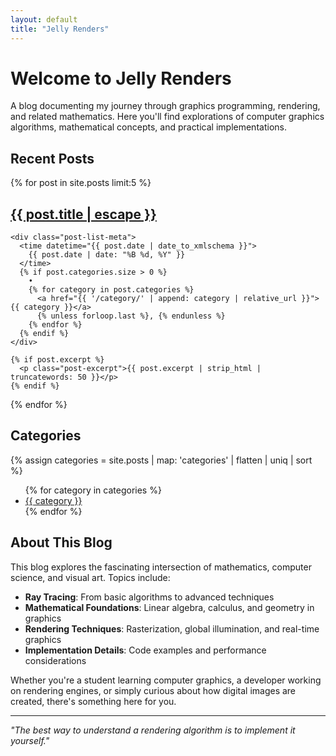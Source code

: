 ```yaml
---
layout: default
title: "Jelly Renders"
---
```


# Welcome to Jelly Renders

A blog documenting my journey through graphics programming, rendering, and related mathematics. Here you'll find explorations of computer graphics algorithms, mathematical concepts, and practical implementations.

## Recent Posts

{% for post in site.posts limit:5 %}
  <article class="post-list-item">
    <h2 class="post-list-title">
      <a href="{{ post.url | relative_url }}">{{ post.title | escape }}</a>
    </h2>
    
    <div class="post-list-meta">
      <time datetime="{{ post.date | date_to_xmlschema }}">
        {{ post.date | date: "%B %d, %Y" }}
      </time>
      {% if post.categories.size > 0 %}
        • 
        {% for category in post.categories %}
          <a href="{{ '/category/' | append: category | relative_url }}">{{ category }}</a>
          {% unless forloop.last %}, {% endunless %}
        {% endfor %}
      {% endif %}
    </div>
    
    {% if post.excerpt %}
      <p class="post-excerpt">{{ post.excerpt | strip_html | truncatewords: 50 }}</p>
    {% endif %}
  </article>
{% endfor %}

## Categories

{% assign categories = site.posts | map: 'categories' | flatten | uniq | sort %}
<ul>
  {% for category in categories %}
    <li><a href="{{ '/category/' | append: category | relative_url }}">{{ category }}</a></li>
  {% endfor %}
</ul>

## About This Blog

This blog explores the fascinating intersection of mathematics, computer science, and visual art. Topics include:

- **Ray Tracing**: From basic algorithms to advanced techniques
- **Mathematical Foundations**: Linear algebra, calculus, and geometry in graphics
- **Rendering Techniques**: Rasterization, global illumination, and real-time graphics
- **Implementation Details**: Code examples and performance considerations

Whether you're a student learning computer graphics, a developer working on rendering engines, or simply curious about how digital images are created, there's something here for you.

---

*"The best way to understand a rendering algorithm is to implement it yourself."*
